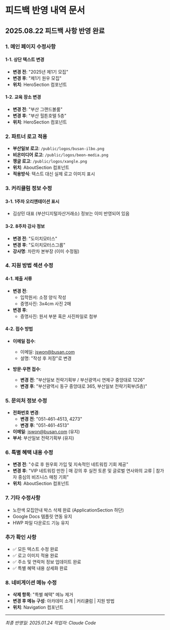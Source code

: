 # 피드백 반영 내역 문서
## 2025.08.22 피드백 사항 반영 완료

### 1. 메인 페이지 수정사항

#### 1-1. 상단 텍스트 변경
- **변경 전**: "2025년 제1기 모집"
- **변경 후**: "제1기 원우 모집"
- **위치**: HeroSection 컴포넌트

#### 1-2. 교육 장소 변경
- **변경 전**: "부산 그랜드볼룸"
- **변경 후**: "부산 힐튼호텔 5층"
- **위치**: HeroSection 컴포넌트

### 2. 파트너 로고 적용
- **부산일보 로고**: `/public/logos/busan-ilbo.png`
- **비온미디어 로고**: `/public/logos/beon-media.png`
- **쟁글 로고**: `/public/logos/xangle.png`
- **위치**: AboutSection 컴포넌트
- **적용방식**: 텍스트 대신 실제 로고 이미지 표시

### 3. 커리큘럼 정보 수정

#### 3-1. 1주차 오리엔테이션 표시
- 김상민 대표 (부산디지털자산거래소) 정보는 이미 반영되어 있음

#### 3-2. 8주차 강사 정보
- **변경 전**: "도이치모터스"
- **변경 후**: "도이치모터스그룹"
- **강사명**: 차란차 본부장 (이미 수정됨)

### 4. 지원 방법 섹션 수정

#### 4-1. 제출 서류
- **변경 전**: 
  - 입학원서: 소정 양식 작성
  - 증명사진: 3x4cm 사진 2매
- **변경 후**: 
  - 증명사진: 원서 부분 혹은 사진파일로 첨부

#### 4-2. 접수 방법
- **이메일 접수**:
  - 이메일: jswon@busan.com
  - 설명: "작성 후 저장"로 변경
  
- **방문·우편 접수**:
  - **변경 전**: "부산일보 전략기획부 / 부산광역시 연제구 중앙대로 1226"
  - **변경 후**: "부산광역시 동구 중앙대로 365, 부산일보 전략기획부(5층)"

### 5. 문의처 정보 수정
- **전화번호 변경**:
  - **변경 전**: "051-461-4513, 4273"
  - **변경 후**: "051-461-4513"
- **이메일**: jswon@busan.com (유지)
- **부서**: 부산일보 전략기획부 (유지)

### 6. 특별 혜택 내용 수정
- **변경 전**: "수료 후 원우회 가입 및 지속적인 네트워킹 기회 제공"
- **변경 후**: "VIP 네트워킹 만찬 | 매 강의 후 실전 토론 및 글로벌 연사와의 교류 | 참가자 중심의 비즈니스 매칭 기회"
- **위치**: AboutSection 컴포넌트

### 7. 기타 수정사항
- 노란색 모집안내 박스 삭제 완료 (ApplicationSection 하단)
- Google Docs 템플릿 연동 유지
- HWP 파일 다운로드 기능 유지

### 추가 확인 사항
- ✅ 모든 텍스트 수정 완료
- ✅ 로고 이미지 적용 완료
- ✅ 주소 및 연락처 정보 업데이트 완료
- ✅ 특별 혜택 내용 상세화 완료

### 8. 네비게이션 메뉴 수정
- **삭제 항목**: "특별 혜택" 메뉴 제거
- **변경 후 메뉴 구성**: 아카데미 소개 | 커리큘럼 | 지원 방법
- **위치**: Navigation 컴포넌트

---
*최종 반영일: 2025.01.24*
*작업자: Claude Code*